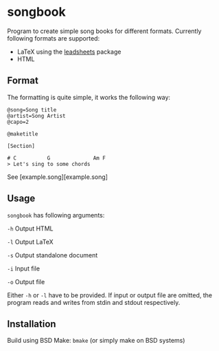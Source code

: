 # songbook

Program to create simple song books for different formats. Currently following formats are supported:

* LaTeX using the [leadsheets](https://ctan.org/pkg/leadsheets) package
* HTML

## Format

The formatting is quite simple, it works the following way:

```
@song=Song title
@artist=Song Artist
@capo=2

@maketitle

[Section]

# C          G              Am F
> Let's sing to some chords
```

See [example.song][example.song]


## Usage

`songbook` has following arguments:

`-h` Output HTML

`-l` Output LaTeX

`-s` Output standalone document

`-i` Input file

`-o` Output file

Either `-h` or `-l` have to be provided. If input or output file are omitted, the program reads and writes from stdin and stdout respectively.


## Installation

Build using BSD Make: `bmake` (or simply make on BSD systems) 
